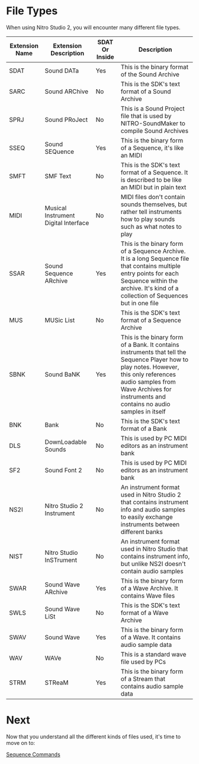 <link rel="shortcut icon" type="image/x-icon" href="../favicon.ico">

# File Types
When using Nitro Studio 2, you will encounter many different file types.

| **Extension Name** | **Extension Description** | **SDAT Or Inside** | **Description** |
|--------------------|---------------------------|--------------------|-----------------|
|SDAT|Sound DATa|Yes|This is the binary format of the Sound Archive|
|SARC|Sound ARChive|No|This is the SDK's text format of a Sound Archive|
|SPRJ|Sound PRoJect|No|This is a Sound Project file that is used by NITRO-SoundMaker to compile Sound Archives|
|SSEQ|Sound SEQuence|Yes|This is the binary form of a Sequence, it's like an MIDI|
|SMFT|SMF Text|No|This is the SDK's text format of a Sequence. It is described to be like an MIDI but in plain text|
|MIDI|Musical Instrument Digital Interface|No|MIDI files don't contain sounds themselves, but rather tell instruments how to play sounds such as what notes to play|
|SSAR|Sound Sequence ARchive|Yes|This is the binary form of a Sequence Archive. It is a long Sequence file that contains multiple entry points for each Sequence within the archive. It's kind of a collection of Sequences but in one file|
|MUS|MUSic List|No|This is the SDK's text format of a Sequence Archive|
|SBNK|Sound BaNK|Yes|This is the binary form of a Bank. It contains instruments that tell the Sequence Player how to play notes. However, this only references audio samples from Wave Archives for instruments and contains no audio samples in itself|
|BNK|Bank|No|This is the SDK's text format of a Bank|
|DLS|DownLoadable Sounds|No|This is used by PC MIDI editors as an instrument bank|
|SF2|Sound Font 2|No|This is used by PC MIDI editors as an instrument bank|
|NS2I|Nitro Studio 2 Instrument|No|An instrument format used in Nitro Studio 2 that contains instrument info and audio samples to easily exchange instruments between different banks|
|NIST|Nitro Studio InSTrument|No|An instrument format used in Nitro Studio that contains instrument info, but unlike NS2I doesn't contain audio samples|
|SWAR|Sound Wave ARchive|Yes|This is the binary form of a Wave Archive. It contains Wave files|
|SWLS|Sound Wave LiSt|No|This is the SDK's text format of a Wave Archive|
|SWAV|Sound Wave|Yes|This is the binary form of a Wave. It contains audio sample data|
|WAV|WAVe|No|This is a standard wave file used by PCs|
|STRM|STReaM|Yes|This is the binary form of a Stream that contains audio sample data|

# Next
Now that you understand all the different kinds of files used, it's time to move on to:

[Sequence Commands](sequenceCommands.md)